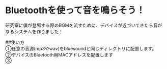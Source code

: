 # Bluetoothを使って音を鳴らそう！
研究室に僕が登場する際のBGMを流すために、デバイスが近づいてきたら音がなるシステムを作りました！

##使い方  
①任意の音源(mp3やwav)をbluesoundと同じディレクトリに配置します。  
②デバイスのBluetooth用MACアドレスを配置します  
③
